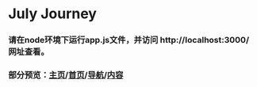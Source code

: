 # July Journey<br>
### 请在node环境下运行app.js文件，并访问 http://localhost:3000/ 网址查看。<br>
### 部分预览：[主页](https://everend.github.io/Dust/preview/index-preview.html)/[首页](https://everend.github.io/Dust/preview/main-preview.html)/[导航](https://everend.github.io/Dust/preview/nav-preview.html)/[内容](https://everend.github.io/Dust/preview/content-preview.html)

